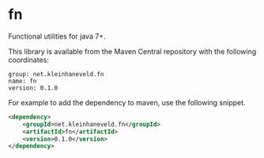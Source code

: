 # fn
Functional utilities for java 7+.

This library is available from the Maven Central repository with the following coordinates:

```
group: net.kleinhaneveld.fn
name: fn
version: 0.1.0
```

For example to add the dependency to maven, use the following snippet.
```xml
<dependency>
    <groupId>net.kleinhaneveld.fn</groupId>
    <artifactId>fn</artifactId>
    <version>0.1.0</version>
</dependency>
```
